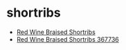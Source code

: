 # shortribs

 * [Red Wine Braised Shortribs](../../index/r/red-wine-braised-shortribs-367736.json)
 * [Red Wine Braised Shortribs 367736](../../index/r/red-wine-braised-shortribs-367736.json)
